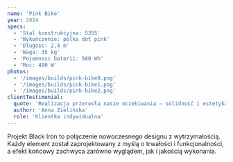```yaml
---
name: 'Pink Bike'
year: 2024
specs:
  - 'Stal konstrukcyjna: S355'
  - 'Wykończenie: polka dot pink'
  - 'Dlugosc: 2,4 m'
  - 'Waga: 35 kg'
  - 'Pojemnosc baterii: 500 Wh'
  - 'Moc: 400 W'
photos:
  - '/images/builds/pink-bike0.png'
  - '/images/builds/pink-bike1.png'
  - '/images/builds/pink-bike2.png'
clientTestimonial:
  quote: 'Realizacja przerosła nasze oczekiwania – solidność i estetyka na najwyższym poziomie.'
  author: 'Anna Zielińska'
  role: 'Klientka indywidualna'
---
```


Projekt Black Iron to połączenie nowoczesnego designu z wytrzymałością. Każdy element został zaprojektowany z myślą o trwałości i funkcjonalności, a efekt końcowy zachwyca zarówno wyglądem, jak i jakością wykonania.
